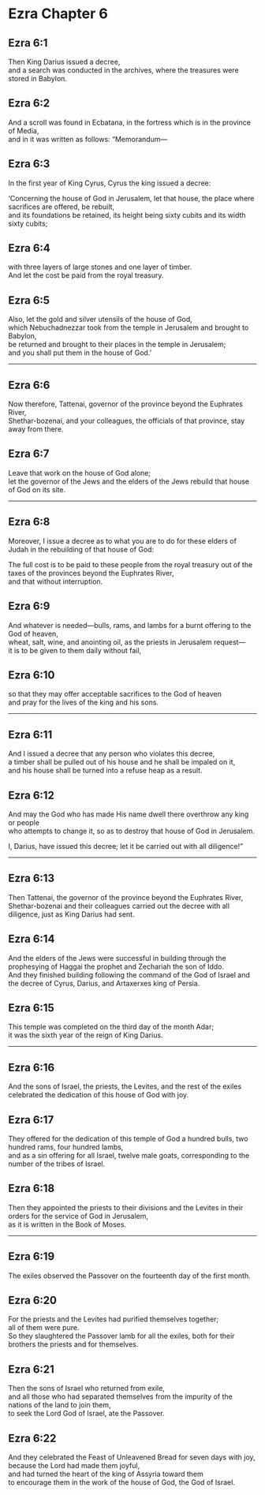 # Ezra Chapter 6

## Ezra 6:1

Then King Darius issued a decree,  
and a search was conducted in the archives, where the treasures were stored in Babylon.

## Ezra 6:2

And a scroll was found in Ecbatana, in the fortress which is in the province of Media,  
and in it was written as follows: “Memorandum—

## Ezra 6:3

In the first year of King Cyrus, Cyrus the king issued a decree:

‘Concerning the house of God in Jerusalem, let that house, the place where sacrifices are offered, be rebuilt,  
and its foundations be retained, its height being sixty cubits and its width sixty cubits;

## Ezra 6:4

with three layers of large stones and one layer of timber.  
And let the cost be paid from the royal treasury.

## Ezra 6:5

Also, let the gold and silver utensils of the house of God,  
which Nebuchadnezzar took from the temple in Jerusalem and brought to Babylon,  
be returned and brought to their places in the temple in Jerusalem;  
and you shall put them in the house of God.’

---

## Ezra 6:6

Now therefore, Tattenai, governor of the province beyond the Euphrates River,  
Shethar-bozenai, and your colleagues, the officials of that province, stay away from there.

## Ezra 6:7

Leave that work on the house of God alone;  
let the governor of the Jews and the elders of the Jews rebuild that house of God on its site.

---

## Ezra 6:8

Moreover, I issue a decree as to what you are to do for these elders of Judah in the rebuilding of that house of God:

The full cost is to be paid to these people from the royal treasury out of the taxes of the provinces beyond the Euphrates River,  
and that without interruption.

## Ezra 6:9

And whatever is needed—bulls, rams, and lambs for a burnt offering to the God of heaven,  
wheat, salt, wine, and anointing oil, as the priests in Jerusalem request—  
it is to be given to them daily without fail,

## Ezra 6:10

so that they may offer acceptable sacrifices to the God of heaven  
and pray for the lives of the king and his sons.

---

## Ezra 6:11

And I issued a decree that any person who violates this decree,  
a timber shall be pulled out of his house and he shall be impaled on it,  
and his house shall be turned into a refuse heap as a result.

## Ezra 6:12

And may the God who has made His name dwell there overthrow any king or people  
who attempts to change it, so as to destroy that house of God in Jerusalem.

I, Darius, have issued this decree; let it be carried out with all diligence!”

---

## Ezra 6:13

Then Tattenai, the governor of the province beyond the Euphrates River,  
Shethar-bozenai and their colleagues carried out the decree with all diligence, just as King Darius had sent.

## Ezra 6:14

And the elders of the Jews were successful in building through the prophesying of Haggai the prophet and Zechariah the son of Iddo.  
And they finished building following the command of the God of Israel and the decree of Cyrus, Darius, and Artaxerxes king of Persia.

## Ezra 6:15

This temple was completed on the third day of the month Adar;  
it was the sixth year of the reign of King Darius.

---

## Ezra 6:16

And the sons of Israel, the priests, the Levites, and the rest of the exiles celebrated the dedication of this house of God with joy.

## Ezra 6:17

They offered for the dedication of this temple of God a hundred bulls, two hundred rams, four hundred lambs,  
and as a sin offering for all Israel, twelve male goats, corresponding to the number of the tribes of Israel.

## Ezra 6:18

Then they appointed the priests to their divisions and the Levites in their orders for the service of God in Jerusalem,  
as it is written in the Book of Moses.

---

## Ezra 6:19

The exiles observed the Passover on the fourteenth day of the first month.

## Ezra 6:20

For the priests and the Levites had purified themselves together;  
all of them were pure.  
So they slaughtered the Passover lamb for all the exiles, both for their brothers the priests and for themselves.

## Ezra 6:21

Then the sons of Israel who returned from exile,  
and all those who had separated themselves from the impurity of the nations of the land to join them,  
to seek the Lord God of Israel, ate the Passover.

## Ezra 6:22

And they celebrated the Feast of Unleavened Bread for seven days with joy,  
because the Lord had made them joyful,  
and had turned the heart of the king of Assyria toward them  
to encourage them in the work of the house of God, the God of Israel.
